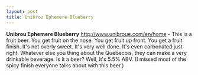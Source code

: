 ```yaml
---
layout: post
title: Unibrou Ephemere Blueberry
---
```


__Unibrou Ephemere Blueberry__ <http://www.unibroue.com/en/home> - This is a fruit beer. You get fruit on the nose. You get fruit up front. You get a fruit finish. It's not overly sweet. It's very well done. It's even carbonated just right. Whatever else you thing about the Quebecois, they can make a very drinkable beverage. Is it a beer? Well, it's 5.5% ABV. (I missed most of the spicy finish everyone talks about with this beer.)
